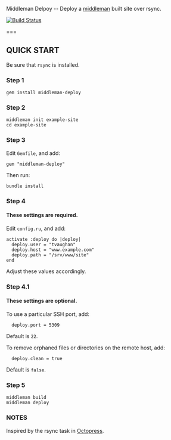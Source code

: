 Middleman Delpoy -- Deploy a [middleman](http://middlemanapp.com/) built site over rsync.

[![Build Status](https://secure.travis-ci.org/tvaughan/middleman-deploy.png)](http://travis-ci.org/tvaughan/middleman-deploy)

===

## QUICK START

Be sure that `rsync` is installed.

### Step 1

    gem install middleman-deploy

### Step 2

    middleman init example-site
    cd example-site

### Step 3

Edit `Gemfile`, and add:

    gem "middleman-deploy"

Then run:

    bundle install

### Step 4

#### These settings are required.

Edit `config.ru`, and add:

    activate :deploy do |deploy|
      deploy.user = "tvaughan"
      deploy.host = "www.example.com"
      deploy.path = "/srv/www/site"
    end

Adjust these values accordingly.

### Step 4.1

#### These settings are optional.

To use a particular SSH port, add:

      deploy.port = 5309

Default is `22`.

To remove orphaned files or directories on the remote host, add:

      deploy.clean = true

Default is `false`.

### Step 5

    middleman build
    middleman deploy

### NOTES

Inspired by the rsync task in [Octopress](https://github.com/imathis/octopress).
